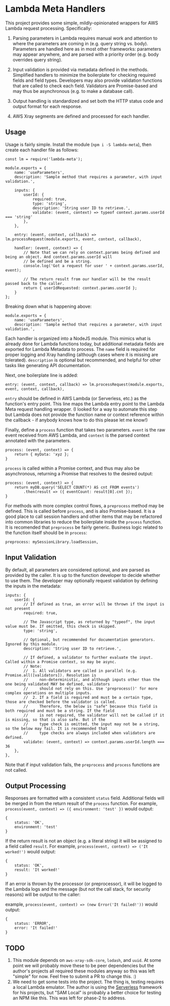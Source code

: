 # Lambda Meta Handlers

This project provides some simple, mildly-opinionated wrappers for AWS Lambda request processing. Specifically:

1. Parsing parameters in Lambda requires manual work and attention to where the parameters are coming in (e.g. query
string vs. body). Parameters are handled here as in most other frameworks: parameters may appear anywhere, and are
parsed with a priority order (e.g. body overrides query string).

2. Input validation is provided via metadata defined in the methods. Simplified handlers to minimize the boilerplate
for checking required fields and field types. Developers may also provide validation functions that are called to
check each field. Validators are Promise-based and may thus be asynchronous (e.g. to make a database call).

3. Output handling is standardized and set both the HTTP status code and output format for each response.

4. AWS Xray segments are defined and processed for each handler.

## Usage

Usage is fairly simple. Install the module (`npm i -S lambda-meta`), then create each handler file as follows:

    const lm = require('lambda-meta');

    module.exports = {
        name: 'useParameters',
        description: 'Sample method that requires a parameter, with input validation.',

        inputs: {
            userId: {
                required: true,
                type: 'string',
                description: 'String user ID to retrieve.',
                validate: (event, context) => typeof context.params.userId === 'string'
            },
        },

        entry: (event, context, callback) => lm.processRequest(module.exports, event, context, callback),

        handler: (event, context) => {
            // Note that we can rely on context.params being defined and being an object. And context.params.userId will
            // be defined and be a string.
            console.log('Got a request for user ' + context.params.userId, event);

            // The return result from our handler will be the result passed back to the caller.
            return { userIdRequested: context.params.userId };
        }
    };

Breaking down what is happening above:

    module.exports = {
        name: 'useParameters',
        description: 'Sample method that requires a parameter, with input validation.',

Each handler is organized into a NodeJS module. This mimics what is already done for Lambda functions today, but
additional metadata fields are exported for Lambda Metadata to process. The `name` field is required for proper
logging and Xray handling (although cases where it is missing are tolerated). `description` is optional but recommended,
and helpful for other tasks like generating API documentation.

Next, one boilerplate line is added:

    entry: (event, context, callback) => lm.processRequest(module.exports, event, context, callback),

`entry` should be defined in AWS Lambda (or Serverless, etc.) as the function's entry point. This line maps the Lambda
entry point to the Lambda Meta request handling wrapper. (I looked for a way to automate this step but Lambda does not
provide the function name or context reference within the callback - if anybody knows how to do this please let me
know!)

Finally, define a `process` function that takes two parameters. `event` is the raw event received from AWS Lambda, and
`context` is the parsed context annotated with the parameters.

    process: (event, context) => {
        return { myData: 'xyz };
    }

`process` is called within a Promise context, and thus may also be asynchronous, returning a Promise that resolves to
the desired output:

    process: (event, context) => {
        return myDB.query('SELECT COUNT(*) AS cnt FROM events')
            .then(result => ({ eventCount: result[0].cnt });
    }

For methods with more complex control flows, a `preprocess` method may be defined. This is called before `process`,
and is also Promise-based. It is a good place to call session handlers and other items that may be refactored into
common libraries to reduce the boilerplate inside the `process` function. It is recomended that `preprocess` be fairly
generic. Business logic related to the function itself should be in `process`:

    preprocess: mySessionLibrary.loadSession,

## Input Validation

By default, all parameters are considered optional, and are parsed as provided by the caller. It is up to the function
developer to decide whether to use them. The developer may optionally request validation by defining the inputs in the
metadata:

    inputs: {
        userId: {
            // If defined as true, an error will be thrown if the input is not present
            required: true,

            // The Javascript type, as returned by "typeof", the input value must be. If omitted, this check is skipped.
            type: 'string',

            // Optional, but recommended for documentation generators. Ignored by this module.
            description: 'String user ID to retrieve.',

            // If defined, a validator to further evaluate the input. Called within a Promise context, so may be async.
            // Note:
            //  1. All validators are called in parallel (e.g. Promise.all([validators]). Resolution is
            //     non-deterministic, and although inputs other than the one being validated MAY be defined, validators
            //     should not rely on this. Use 'preprocess()' for more complex operations on multiple inputs.
            //  2. If a field is required and must be a certain type, those are checked before the validator is called.
            //     Therefore, the below is "safe" because this field is both required and must be a string. If the field
            //     is not required, the validator will not be called if it is missing, so that is also safe. But if the
            //     type check is omitted, the input may not be a string, so the below may fail. It is recommended that
            //     type checks are always included when validators are defined.
            validate: (event, context) => context.params.userId.length === 36
        },
    },

Note that if input validation fails, the `preprocess` and `process` functions are not called.

## Output Processing

Responses are formatted with a consistent `status` field. Additional fields will be merged in from the return result of
the `process` function. For example, `process(event, context) => ({ environment: 'test' })` would output:

    {
        status: 'OK',
        environment: 'test'
    }

If the return result is not an object (e.g. a literal string) it will be assigned to a field called `result`. For
example, `process(event, context) => ('It worked!')` would output:

    {
        status: 'OK',
        result: 'It worked!'
    }

If an error is thrown by the processor (or preprocessor), it will be logged to the Lambda logs and the message (but not
the call stack, for security reasons) will be output to the caller:

example, `process(event, context) => (new Error('It failed!'))` would output:

    {
        status: 'ERROR',
        error: 'It failed!'
    }

## TODO

1. This module depends on `aws-xray-sdk-core`, `lodash`, and `uuid`. At some point we will probably move these to
 be peer dependencies but the author's projects all required these modules anyway so this was left "simple" for now.
 Feel free to submit a PR to change this. :)
2. We need to get some tests into the project. The thing is, testing requires a local Lambda emulator. The author is
 using the [Serverless](serverless.com) framework for his projects, but "SAM Local" is probably a better choice for
 testing an NPM like this. This was left for phase-2 to address.
